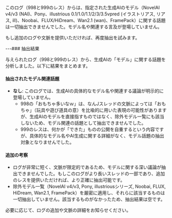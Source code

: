 このログ（998と999のレス）からは、指定された生成AIのモデル（NovelAI v4/v3 (NAI)、Pony、illustrious 0.1/1.0/1.1/2/3/3.5vpred (イラストリアス, リアス, ill)、Noobai、FLUX/HiDream、Wan2.1 (wan)、FramePack）に関する話題は一切抽出できませんでした。モデル名や関連する言及が登場していません。

もし追加のログや文脈を提供いただければ、再度抽出を試みます。

---### 抽出結果

与えられたログ（998と999のレス）から、生成AIの「モデル」に関する話題を分析しました。以下に結果をまとめます。

#### 抽出されたモデル関連話題
- **なし**: このログでは、生成AIの具体的なモデル名や関連する議論が明示的に登場していません。
  - 998の「おもちゃ多いなｗ」は、なんJスレッドの文脈によっては「おもちゃ」（玩具や遊び道具の意）を比喩的に用いた表現の可能性がありますが、生成AIのモデルを直接指すものではなく、除外モデル一覧にも該当しないため、モデル関連の話題として抽出できませんでした。
  - 999のレスは、何かが「できた」ものの公開を自重するという内容ですが、具体的なモデル名やAI生成に関する詳細がなく、モデル話題の抽出対象となりませんでした。

#### 追加の考察
- ログが非常に短く、文脈が限定的であるため、モデルに関する深い議論が抽出できませんでした。もしこのログがより長いスレッドの一部であり、追加のレスを提供いただければ、より正確に抽出可能です。
- 除外モデル一覧（NovelAI v4/v3, Pony, illustriousシリーズ, Noobai, FLUX, HiDream, Wan2.1, FramePack）を厳密に適用し、それらに該当するものは一切抽出していません。該当するものがなかったため、抽出結果は空です。

必要に応じて、ログの追加や文脈の詳細をお知らせください。